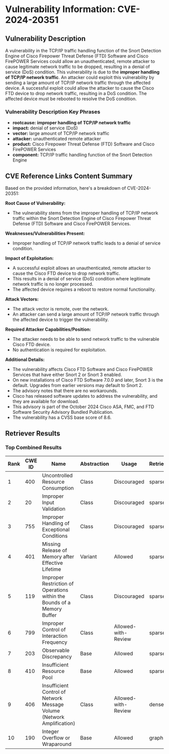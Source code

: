 # Vulnerability Information: CVE-2024-20351

## Vulnerability Description
A vulnerability in the TCP/IP traffic handling function of the Snort Detection Engine of Cisco Firepower Threat Defense (FTD) Software and Cisco FirePOWER Services could allow an unauthenticated, remote attacker to cause legitimate network traffic to be dropped, resulting in a denial of service (DoS) condition. This vulnerability is due to the **improper handling of TCP/IP network traffic**. An attacker could exploit this vulnerability by sending a large amount of TCP/IP network traffic through the affected device. A successful exploit could allow the attacker to cause the Cisco FTD device to drop network traffic, resulting in a DoS condition. The affected device must be rebooted to resolve the DoS condition.

### Vulnerability Description Key Phrases
- **rootcause:** **improper handling of TCP/IP network traffic**
- **impact:** denial of service (DoS)
- **vector:** large amount of TCP/IP network traffic
- **attacker:** unauthenticated remote attacker
- **product:** Cisco Firepower Threat Defense (FTD) Software and Cisco FirePOWER Services
- **component:** TCP/IP traffic handling function of the Snort Detection Engine

## CVE Reference Links Content Summary
Based on the provided information, here's a breakdown of CVE-2024-20351:

**Root Cause of Vulnerability:**
- The vulnerability stems from the improper handling of TCP/IP network traffic within the Snort Detection Engine of Cisco Firepower Threat Defense (FTD) Software and Cisco FirePOWER Services.

**Weaknesses/Vulnerabilities Present:**
- Improper handling of TCP/IP network traffic leads to a denial of service condition.

**Impact of Exploitation:**
- A successful exploit allows an unauthenticated, remote attacker to cause the Cisco FTD device to drop network traffic.
- This results in a denial of service (DoS) condition where legitimate network traffic is no longer processed.
- The affected device requires a reboot to restore normal functionality.

**Attack Vectors:**
- The attack vector is remote, over the network.
- An attacker can send a large amount of TCP/IP network traffic through the affected device to trigger the vulnerability.

**Required Attacker Capabilities/Position:**
- The attacker needs to be able to send network traffic to the vulnerable Cisco FTD device.
- No authentication is required for exploitation.

**Additional Details:**
- The vulnerability affects Cisco FTD Software and Cisco FirePOWER Services that have either Snort 2 or Snort 3 enabled.
- On new installations of Cisco FTD Software 7.0.0 and later, Snort 3 is the default. Upgrades from earlier versions may default to Snort 2.
- The advisory notes that there are no workarounds.
- Cisco has released software updates to address the vulnerability, and they are available for download.
- This advisory is part of the October 2024 Cisco ASA, FMC, and FTD Software Security Advisory Bundled Publication.
- The vulnerability has a CVSS base score of 8.6.

## Retriever Results

### Top Combined Results

| Rank | CWE ID | Name | Abstraction | Usage  | Retrievers | Individual Scores |
|------|--------|------|-------------|-------|------------|-------------------|
| 1 | 400 | Uncontrolled Resource Consumption | Class | Discouraged | sparse | 0.857 |
| 2 | 20 | Improper Input Validation | Class | Discouraged | sparse | 0.784 |
| 3 | 755 | Improper Handling of Exceptional Conditions | Class | Discouraged | sparse | 0.779 |
| 4 | 401 | Missing Release of Memory after Effective Lifetime | Variant | Allowed | sparse | 0.772 |
| 5 | 119 | Improper Restriction of Operations within the Bounds of a Memory Buffer | Class | Discouraged | sparse | 0.770 |
| 6 | 799 | Improper Control of Interaction Frequency | Class | Allowed-with-Review | sparse | 0.757 |
| 7 | 203 | Observable Discrepancy | Base | Allowed | sparse | 0.742 |
| 8 | 410 | Insufficient Resource Pool | Base | Allowed | sparse | 0.732 |
| 9 | 406 | Insufficient Control of Network Message Volume (Network Amplification) | Class | Allowed-with-Review | dense | 0.541 |
| 10 | 190 | Integer Overflow or Wraparound | Base | Allowed | graph | 0.003 |


